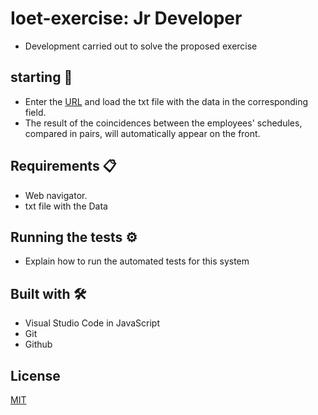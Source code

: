 # Ioet-exercise: Jr Developer
- Development carried out to solve the proposed exercise

## starting 🚀
- Enter the [URL](https://anagvielma.github.io/Ioet-exercise/) and load the txt file with the data in the corresponding field.
- The result of the coincidences between the employees' schedules, compared in pairs, will automatically appear on the front.

## Requirements 📋
- Web navigator.
- txt file with the Data

## Running the tests ⚙️
- Explain how to run the automated tests for this system

## Built with 🛠️
- Visual Studio Code in JavaScript
- Git
- Github

## License
[MIT](https://choosealicense.com/licenses/mit/)